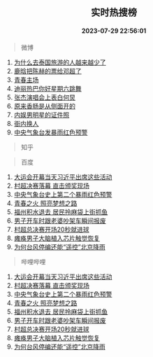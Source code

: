 <div align="center"><h2>实时热搜榜</h2><h4>2023-07-29 22:56:01</h4></div>

> 微博  

1. [为什么去泰国旅游的人越来越少了](https://s.weibo.com/weibo?q=%23%E4%B8%BA%E4%BB%80%E4%B9%88%E5%8E%BB%E6%B3%B0%E5%9B%BD%E6%97%85%E6%B8%B8%E7%9A%84%E4%BA%BA%E8%B6%8A%E6%9D%A5%E8%B6%8A%E5%B0%91%E4%BA%86%23&t=31&band_rank=1&Refer=top)<br />
2. [鹿晗把陈赫的票给邓超了](https://s.weibo.com/weibo?q=%23%E9%B9%BF%E6%99%97%E6%8A%8A%E9%99%88%E8%B5%AB%E7%9A%84%E7%A5%A8%E7%BB%99%E9%82%93%E8%B6%85%E4%BA%86%23&t=31&band_rank=2&Refer=top)<br />
3. [青春主场](https://s.weibo.com/weibo?q=%23%E9%9D%92%E6%98%A5%E4%B8%BB%E5%9C%BA%23&t=31&band_rank=3&Refer=top)<br />
4. [迪丽热巴你好星期六跳舞](https://s.weibo.com/weibo?q=%23%E8%BF%AA%E4%B8%BD%E7%83%AD%E5%B7%B4%E4%BD%A0%E5%A5%BD%E6%98%9F%E6%9C%9F%E5%85%AD%E8%B7%B3%E8%88%9E%23&t=31&band_rank=4&Refer=top)<br />
5. [张杰演唱会上表白何炅](https://s.weibo.com/weibo?q=%23%E5%BC%A0%E6%9D%B0%E6%BC%94%E5%94%B1%E4%BC%9A%E4%B8%8A%E8%A1%A8%E7%99%BD%E4%BD%95%E7%82%85%23&t=31&band_rank=5&Refer=top)<br />
6. [原来香肠是从侧面开的](https://s.weibo.com/weibo?q=%23%E5%8E%9F%E6%9D%A5%E9%A6%99%E8%82%A0%E6%98%AF%E4%BB%8E%E4%BE%A7%E9%9D%A2%E5%BC%80%E7%9A%84%23&t=31&band_rank=6&Refer=top)<br />
7. [内娱男明星的证件照](https://s.weibo.com/weibo?q=%23%E5%86%85%E5%A8%B1%E7%94%B7%E6%98%8E%E6%98%9F%E7%9A%84%E8%AF%81%E4%BB%B6%E7%85%A7%23&t=31&band_rank=7&Refer=top)<br />
8. [衙内换人](https://s.weibo.com/weibo?q=%E8%A1%99%E5%86%85%E6%8D%A2%E4%BA%BA&t=31&band_rank=8&Refer=top)<br />
9. [中央气象台发暴雨红色预警](https://s.weibo.com/weibo?q=%23%E4%B8%AD%E5%A4%AE%E6%B0%94%E8%B1%A1%E5%8F%B0%E5%8F%91%E6%9A%B4%E9%9B%A8%E7%BA%A2%E8%89%B2%E9%A2%84%E8%AD%A6%23&t=31&band_rank=9&Refer=top)<br />

> 知乎  


> 百度  

1. [大运会开幕当天习近平出席这些活动](https://www.baidu.com/s?wd=%E5%A4%A7%E8%BF%90%E4%BC%9A%E5%BC%80%E5%B9%95%E5%BD%93%E5%A4%A9%E4%B9%A0%E8%BF%91%E5%B9%B3%E5%87%BA%E5%B8%AD%E8%BF%99%E4%BA%9B%E6%B4%BB%E5%8A%A8&sa=fyb_news&rsv_dl=fyb_news)<br />
2. [村超决赛落幕 直击颁奖现场](https://www.baidu.com/s?wd=%E6%9D%91%E8%B6%85%E5%86%B3%E8%B5%9B%E8%90%BD%E5%B9%95+%E7%9B%B4%E5%87%BB%E9%A2%81%E5%A5%96%E7%8E%B0%E5%9C%BA&sa=fyb_news&rsv_dl=fyb_news)<br />
3. [中央气象台史上第二个暴雨红色预警](https://www.baidu.com/s?wd=%E4%B8%AD%E5%A4%AE%E6%B0%94%E8%B1%A1%E5%8F%B0%E5%8F%B2%E4%B8%8A%E7%AC%AC%E4%BA%8C%E4%B8%AA%E6%9A%B4%E9%9B%A8%E7%BA%A2%E8%89%B2%E9%A2%84%E8%AD%A6&sa=fyb_news&rsv_dl=fyb_news)<br />
4. [青春之火 照亮梦想之路](https://www.baidu.com/s?wd=%E9%9D%92%E6%98%A5%E4%B9%8B%E7%81%AB+%E7%85%A7%E4%BA%AE%E6%A2%A6%E6%83%B3%E4%B9%8B%E8%B7%AF&sa=fyb_news&rsv_dl=fyb_news)<br />
5. [福州积水退去 居民拎麻袋上街抓鱼](https://www.baidu.com/s?wd=%E7%A6%8F%E5%B7%9E%E7%A7%AF%E6%B0%B4%E9%80%80%E5%8E%BB+%E5%B1%85%E6%B0%91%E6%8B%8E%E9%BA%BB%E8%A2%8B%E4%B8%8A%E8%A1%97%E6%8A%93%E9%B1%BC&sa=fyb_news&rsv_dl=fyb_news)<br />
6. [男子开车时跟老婆吵架车瞬间报废](https://www.baidu.com/s?wd=%E7%94%B7%E5%AD%90%E5%BC%80%E8%BD%A6%E6%97%B6%E8%B7%9F%E8%80%81%E5%A9%86%E5%90%B5%E6%9E%B6%E8%BD%A6%E7%9E%AC%E9%97%B4%E6%8A%A5%E5%BA%9F&sa=fyb_news&rsv_dl=fyb_news)<br />
7. [村超总决赛开场20秒就进球](https://www.baidu.com/s?wd=%E6%9D%91%E8%B6%85%E6%80%BB%E5%86%B3%E8%B5%9B%E5%BC%80%E5%9C%BA20%E7%A7%92%E5%B0%B1%E8%BF%9B%E7%90%83&sa=fyb_news&rsv_dl=fyb_news)<br />
8. [瘫痪男子大脑植入芯片触觉恢复](https://www.baidu.com/s?wd=%E7%98%AB%E7%97%AA%E7%94%B7%E5%AD%90%E5%A4%A7%E8%84%91%E6%A4%8D%E5%85%A5%E8%8A%AF%E7%89%87%E8%A7%A6%E8%A7%89%E6%81%A2%E5%A4%8D&sa=fyb_news&rsv_dl=fyb_news)<br />
9. [为何台风停编还能“遥控”北京降雨](https://www.baidu.com/s?wd=%E4%B8%BA%E4%BD%95%E5%8F%B0%E9%A3%8E%E5%81%9C%E7%BC%96%E8%BF%98%E8%83%BD%E2%80%9C%E9%81%A5%E6%8E%A7%E2%80%9D%E5%8C%97%E4%BA%AC%E9%99%8D%E9%9B%A8&sa=fyb_news&rsv_dl=fyb_news)<br />

> 哔哩哔哩  

1. [大运会开幕当天习近平出席这些活动](https://www.baidu.com/s?wd=%E5%A4%A7%E8%BF%90%E4%BC%9A%E5%BC%80%E5%B9%95%E5%BD%93%E5%A4%A9%E4%B9%A0%E8%BF%91%E5%B9%B3%E5%87%BA%E5%B8%AD%E8%BF%99%E4%BA%9B%E6%B4%BB%E5%8A%A8&sa=fyb_news&rsv_dl=fyb_news)<br />
2. [村超决赛落幕 直击颁奖现场](https://www.baidu.com/s?wd=%E6%9D%91%E8%B6%85%E5%86%B3%E8%B5%9B%E8%90%BD%E5%B9%95+%E7%9B%B4%E5%87%BB%E9%A2%81%E5%A5%96%E7%8E%B0%E5%9C%BA&sa=fyb_news&rsv_dl=fyb_news)<br />
3. [中央气象台史上第二个暴雨红色预警](https://www.baidu.com/s?wd=%E4%B8%AD%E5%A4%AE%E6%B0%94%E8%B1%A1%E5%8F%B0%E5%8F%B2%E4%B8%8A%E7%AC%AC%E4%BA%8C%E4%B8%AA%E6%9A%B4%E9%9B%A8%E7%BA%A2%E8%89%B2%E9%A2%84%E8%AD%A6&sa=fyb_news&rsv_dl=fyb_news)<br />
4. [青春之火 照亮梦想之路](https://www.baidu.com/s?wd=%E9%9D%92%E6%98%A5%E4%B9%8B%E7%81%AB+%E7%85%A7%E4%BA%AE%E6%A2%A6%E6%83%B3%E4%B9%8B%E8%B7%AF&sa=fyb_news&rsv_dl=fyb_news)<br />
5. [福州积水退去 居民拎麻袋上街抓鱼](https://www.baidu.com/s?wd=%E7%A6%8F%E5%B7%9E%E7%A7%AF%E6%B0%B4%E9%80%80%E5%8E%BB+%E5%B1%85%E6%B0%91%E6%8B%8E%E9%BA%BB%E8%A2%8B%E4%B8%8A%E8%A1%97%E6%8A%93%E9%B1%BC&sa=fyb_news&rsv_dl=fyb_news)<br />
6. [男子开车时跟老婆吵架车瞬间报废](https://www.baidu.com/s?wd=%E7%94%B7%E5%AD%90%E5%BC%80%E8%BD%A6%E6%97%B6%E8%B7%9F%E8%80%81%E5%A9%86%E5%90%B5%E6%9E%B6%E8%BD%A6%E7%9E%AC%E9%97%B4%E6%8A%A5%E5%BA%9F&sa=fyb_news&rsv_dl=fyb_news)<br />
7. [村超总决赛开场20秒就进球](https://www.baidu.com/s?wd=%E6%9D%91%E8%B6%85%E6%80%BB%E5%86%B3%E8%B5%9B%E5%BC%80%E5%9C%BA20%E7%A7%92%E5%B0%B1%E8%BF%9B%E7%90%83&sa=fyb_news&rsv_dl=fyb_news)<br />
8. [瘫痪男子大脑植入芯片触觉恢复](https://www.baidu.com/s?wd=%E7%98%AB%E7%97%AA%E7%94%B7%E5%AD%90%E5%A4%A7%E8%84%91%E6%A4%8D%E5%85%A5%E8%8A%AF%E7%89%87%E8%A7%A6%E8%A7%89%E6%81%A2%E5%A4%8D&sa=fyb_news&rsv_dl=fyb_news)<br />
9. [为何台风停编还能“遥控”北京降雨](https://www.baidu.com/s?wd=%E4%B8%BA%E4%BD%95%E5%8F%B0%E9%A3%8E%E5%81%9C%E7%BC%96%E8%BF%98%E8%83%BD%E2%80%9C%E9%81%A5%E6%8E%A7%E2%80%9D%E5%8C%97%E4%BA%AC%E9%99%8D%E9%9B%A8&sa=fyb_news&rsv_dl=fyb_news)<br />
